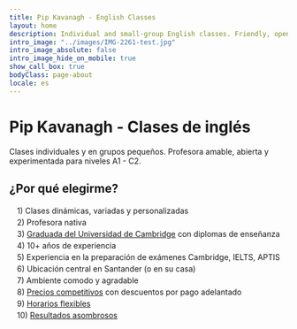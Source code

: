 ```yaml
---
title: Pip Kavanagh - English Classes
layout: home
description: Individual and small-group English classes. Friendly, open and professional teaching style for levels A1 - C2.
intro_image: "../images/IMG-2261-test.jpg"
intro_image_absolute: false
intro_image_hide_on_mobile: true
show_call_box: true
bodyClass: page-about
locale: es
---
```


# Pip Kavanagh - Clases de inglés

Clases individuales y en grupos pequeños. 
Profesora amable, abierta y experimentada para niveles A1 - C2.

## ¿Por qué elegirme?

<div style="margin-left: 1em; line-height: 1.5">
1) Clases dinámicas, variadas y personalizadas <br>
2) Profesora nativa <br>
3) <a href="/es/about/">Graduada del Universidad de Cambridge</a> con diplomas de enseñanza<br>
4) 10+ años de experiencia  <br>
5) Experiencia en la preparación de exámenes Cambridge, IELTS, APTIS <br>
6) Ubicación central en Santander (o en su casa)<br>
7) Ambiente comodo y agradable<br>
8) <a href="/es/prices/">Precios competitivos</a> con descuentos por pago adelantado  <br>
9) <a href="/es/contact/">Horarios flexibles </a> <br>
10) <a href="/es/testimonials/">Resultados asombrosos</a>  <br>

</div>

